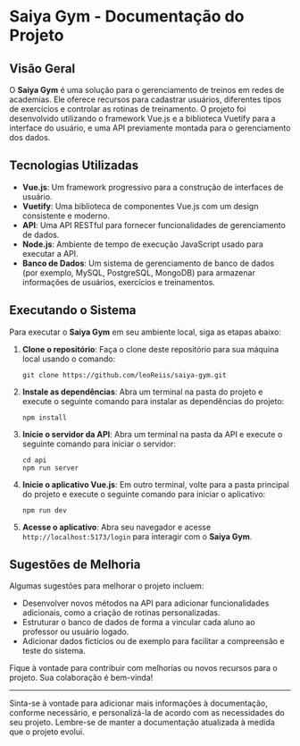 # Saiya Gym - Documentação do Projeto

## Visão Geral

O **Saiya Gym** é uma solução para o gerenciamento de treinos em redes de academias. Ele oferece recursos para cadastrar usuários, diferentes tipos de exercícios e controlar as rotinas de treinamento. O projeto foi desenvolvido utilizando o framework Vue.js e a biblioteca Vuetify para a interface do usuário, e uma API previamente montada para o gerenciamento dos dados.

## Tecnologias Utilizadas

- **Vue.js**: Um framework progressivo para a construção de interfaces de usuário.
- **Vuetify**: Uma biblioteca de componentes Vue.js com um design consistente e moderno.
- **API**: Uma API RESTful para fornecer funcionalidades de gerenciamento de dados.
- **Node.js**: Ambiente de tempo de execução JavaScript usado para executar a API.
- **Banco de Dados**: Um sistema de gerenciamento de banco de dados (por exemplo, MySQL, PostgreSQL, MongoDB) para armazenar informações de usuários, exercícios e treinamentos.

## Executando o Sistema

Para executar o **Saiya Gym** em seu ambiente local, siga as etapas abaixo:

1. **Clone o repositório**: Faça o clone deste repositório para sua máquina local usando o comando:

    ```
    git clone https://github.com/leoReiis/saiya-gym.git
    ```

2. **Instale as dependências**: Abra um terminal na pasta do projeto e execute o seguinte comando para instalar as dependências do projeto:

    ```
    npm install
    ```

3. **Inicie o servidor da API**: Abra um terminal na pasta da API e execute o seguinte comando para iniciar o servidor:

    ```
    cd api
    npm run server
    ```

4. **Inicie o aplicativo Vue.js**: Em outro terminal, volte para a pasta principal do projeto e execute o seguinte comando para iniciar o aplicativo:

    ```
    npm run dev
    ```

5. **Acesse o aplicativo**: Abra seu navegador e acesse `http://localhost:5173/login` para interagir com o **Saiya Gym**.

## Sugestões de Melhoria

Algumas sugestões para melhorar o projeto incluem:

- Desenvolver novos métodos na API para adicionar funcionalidades adicionais, como a criação de rotinas personalizadas.
- Estruturar o banco de dados de forma a vincular cada aluno ao professor ou usuário logado.
- Adicionar dados fictícios ou de exemplo para facilitar a compreensão e teste do sistema.

Fique à vontade para contribuir com melhorias ou novos recursos para o projeto. Sua colaboração é bem-vinda!

---
Sinta-se à vontade para adicionar mais informações à documentação, conforme necessário, e personalizá-la de acordo com as necessidades do seu projeto. Lembre-se de manter a documentação atualizada à medida que o projeto evolui.
